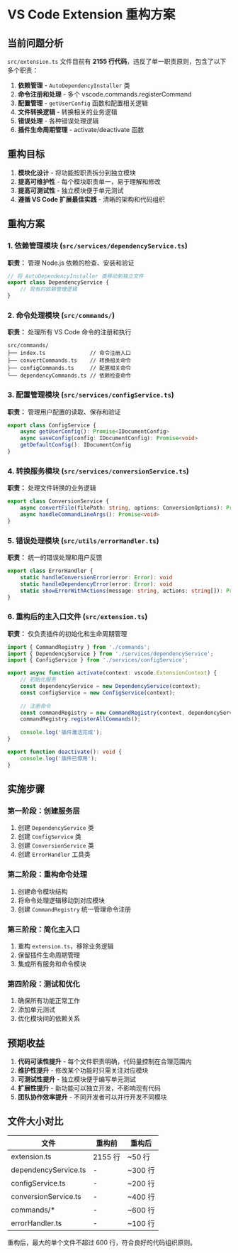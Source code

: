 # VS Code Extension 重构方案

## 当前问题分析

`src/extension.ts` 文件目前有 **2155 行代码**，违反了单一职责原则，包含了以下多个职责：

1. **依赖管理** - `AutoDependencyInstaller` 类
2. **命令注册和处理** - 多个 vscode.commands.registerCommand
3. **配置管理** - `getUserConfig` 函数和配置相关逻辑
4. **文件转换逻辑** - 转换相关的业务逻辑
5. **错误处理** - 各种错误处理逻辑
6. **插件生命周期管理** - activate/deactivate 函数

## 重构目标

1. **模块化设计** - 将功能按职责拆分到独立模块
2. **提高可维护性** - 每个模块职责单一，易于理解和修改
3. **提高可测试性** - 独立模块便于单元测试
4. **遵循 VS Code 扩展最佳实践** - 清晰的架构和代码组织

## 重构方案

### 1. 依赖管理模块 (`src/services/dependencyService.ts`)

**职责：** 管理 Node.js 依赖的检查、安装和验证

```typescript
// 将 AutoDependencyInstaller 类移动到独立文件
export class DependencyService {
    // 现有的依赖管理逻辑
}
```

### 2. 命令处理模块 (`src/commands/`)

**职责：** 处理所有 VS Code 命令的注册和执行

```
src/commands/
├── index.ts              // 命令注册入口
├── convertCommands.ts    // 转换相关命令
├── configCommands.ts     // 配置相关命令
└── dependencyCommands.ts // 依赖检查命令
```

### 3. 配置管理模块 (`src/services/configService.ts`)

**职责：** 管理用户配置的读取、保存和验证

```typescript
export class ConfigService {
    async getUserConfig(): Promise<IDocumentConfig>
    async saveConfig(config: IDocumentConfig): Promise<void>
    getDefaultConfig(): IDocumentConfig
}
```

### 4. 转换服务模块 (`src/services/conversionService.ts`)

**职责：** 处理文件转换的业务逻辑

```typescript
export class ConversionService {
    async convertFile(filePath: string, options: ConversionOptions): Promise<ConversionResult>
    async handleCommandLineArgs(): Promise<void>
}
```

### 5. 错误处理模块 (`src/utils/errorHandler.ts`)

**职责：** 统一的错误处理和用户反馈

```typescript
export class ErrorHandler {
    static handleConversionError(error: Error): void
    static handleDependencyError(error: Error): void
    static showErrorWithActions(message: string, actions: string[]): Promise<string | undefined>
}
```

### 6. 重构后的主入口文件 (`src/extension.ts`)

**职责：** 仅负责插件的初始化和生命周期管理

```typescript
import { CommandRegistry } from './commands';
import { DependencyService } from './services/dependencyService';
import { ConfigService } from './services/configService';

export async function activate(context: vscode.ExtensionContext) {
    // 初始化服务
    const dependencyService = new DependencyService(context);
    const configService = new ConfigService(context);
    
    // 注册命令
    const commandRegistry = new CommandRegistry(context, dependencyService, configService);
    commandRegistry.registerAllCommands();
    
    console.log('插件激活完成');
}

export function deactivate(): void {
    console.log('插件已停用');
}
```

## 实施步骤

### 第一阶段：创建服务层
1. 创建 `DependencyService` 类
2. 创建 `ConfigService` 类
3. 创建 `ConversionService` 类
4. 创建 `ErrorHandler` 工具类

### 第二阶段：重构命令处理
1. 创建命令模块结构
2. 将命令处理逻辑移动到对应模块
3. 创建 `CommandRegistry` 统一管理命令注册

### 第三阶段：简化主入口
1. 重构 `extension.ts`，移除业务逻辑
2. 保留插件生命周期管理
3. 集成所有服务和命令模块

### 第四阶段：测试和优化
1. 确保所有功能正常工作
2. 添加单元测试
3. 优化模块间的依赖关系

## 预期收益

1. **代码可读性提升** - 每个文件职责明确，代码量控制在合理范围内
2. **维护性提升** - 修改某个功能时只需关注对应模块
3. **可测试性提升** - 独立模块便于编写单元测试
4. **扩展性提升** - 新功能可以独立开发，不影响现有代码
5. **团队协作效率提升** - 不同开发者可以并行开发不同模块

## 文件大小对比

| 文件 | 重构前 | 重构后 |
|------|--------|--------|
| extension.ts | 2155 行 | ~50 行 |
| dependencyService.ts | - | ~300 行 |
| configService.ts | - | ~200 行 |
| conversionService.ts | - | ~400 行 |
| commands/* | - | ~600 行 |
| errorHandler.ts | - | ~100 行 |

重构后，最大的单个文件不超过 600 行，符合良好的代码组织原则。